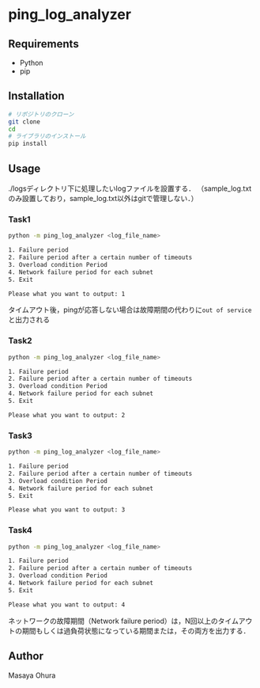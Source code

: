 # ping_log_analyzer

## Requirements

- Python
- pip

## Installation

```bash
# リポジトリのクローン
git clone
cd 
# ライブラリのインストール
pip install
```

## Usage

./logsディレクトリ下に処理したいlogファイルを設置する．
（sample_log.txtのみ設置しており，sample_log.txt以外はgitで管理しない．）

### Task1

```bash
python -m ping_log_analyzer <log_file_name>

1. Failure period
2. Failure period after a certain number of timeouts
3. Overload condition Period
4. Network failure period for each subnet
5. Exit

Please what you want to output: 1
```

タイムアウト後，pingが応答しない場合は故障期間の代わりに`out of service`と出力される

### Task2

```bash
python -m ping_log_analyzer <log_file_name>

1. Failure period
2. Failure period after a certain number of timeouts
3. Overload condition Period
4. Network failure period for each subnet
5. Exit

Please what you want to output: 2
```

### Task3

```bash
python -m ping_log_analyzer <log_file_name>

1. Failure period
2. Failure period after a certain number of timeouts
3. Overload condition Period
4. Network failure period for each subnet
5. Exit

Please what you want to output: 3
```

### Task4

```bash
python -m ping_log_analyzer <log_file_name>

1. Failure period
2. Failure period after a certain number of timeouts
3. Overload condition Period
4. Network failure period for each subnet
5. Exit

Please what you want to output: 4
```

ネットワークの故障期間（Network failure period）は，N回以上のタイムアウトの期間もしくは過負荷状態になっている期間または，その両方を出力する．

## Author

Masaya Ohura
